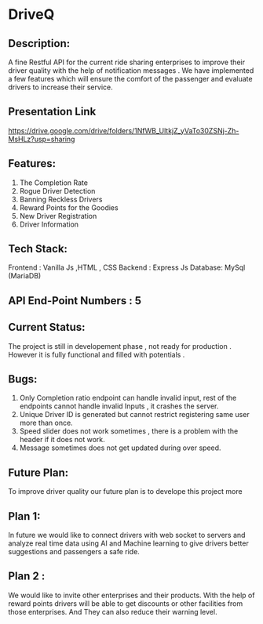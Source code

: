 # DriveQ
## Description:
A fine Restful API for the current ride sharing enterprises to improve their driver quality with the help of notification messages . We have implemented a few features which will ensure the comfort of the passenger and evaluate drivers to increase their service.

## Presentation Link
https://drive.google.com/drive/folders/1NfWB_UltkjZ_yVaTo30ZSNj-Zh-MsHLz?usp=sharing

## Features:
1. The Completion Rate
2. Rogue Driver Detection
3. Banning Reckless Drivers
4. Reward Points for the Goodies
5. New Driver Registration
6. Driver Information

## Tech Stack:
Frontend : Vanilla Js ,HTML , CSS
Backend : Express Js
Database: MySql (MariaDB)

## API End-Point Numbers : 5

## Current Status:
The project is still in developement phase , not ready for production . However it is fully functional and filled with potentials .

## Bugs:
1. Only Completion ratio endpoint can handle invalid input, rest of the endpoints cannot handle invalid Inputs , it crashes the server.
2.  Unique Driver ID is generated but cannot restrict      registering same user more than once.
3. Speed slider does not work sometimes , there is a 
problem with the header if it does not work.
4. Message sometimes does not get updated during over speed.


## Future Plan:
To improve driver quality our future plan is to develope this project more

## Plan 1: 
In future we would like to connect drivers with web socket to servers and analyze real time data using AI and Machine learning to give drivers better suggestions and passengers a safe ride.

## Plan 2 : 
We would like to invite other enterprises and their products. With the help of reward points drivers will be able to get discounts or other facilities from those enterprises. And They can also reduce their warning level.
